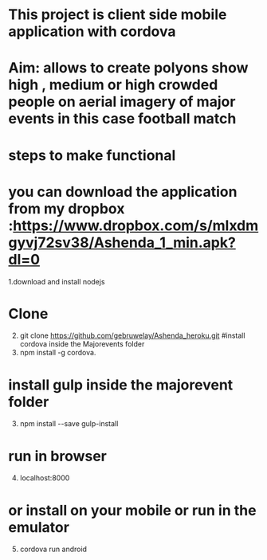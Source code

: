 # This project is client side mobile application with cordova
# Aim: allows to create polyons show high , medium or high crowded people on aerial imagery of major events in this case football match
# steps to make functional 
# you can download the application from my dropbox :https://www.dropbox.com/s/mlxdmgyvj72sv38/Ashenda_1_min.apk?dl=0

1.download and install nodejs
# Clone 
2. git clone https://github.com/gebruwelay/Ashenda_heroku.git
#install cordova inside the Majorevents folder
2. npm install -g cordova.
# install gulp inside the majorevent folder
3. npm install --save gulp-install
# run in browser
4. localhost:8000
# or install on your mobile or run in the emulator 
5. cordova run android


